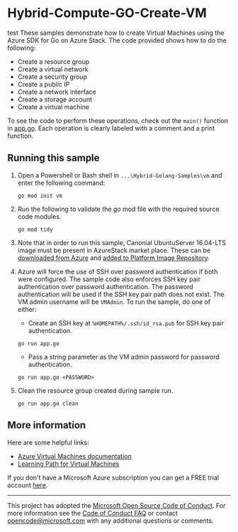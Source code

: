 # Hybrid-Compute-GO-Create-VM
test
These samples demonstrate how to create Virtual Machines using the Azure SDK for Go on Azure Stack.
The code provided shows how to do the following:

- Create a resource group
- Create a virtual network
- Create a security group
- Create a public IP
- Create a network interface
- Create a storage account
- Create a virtual machine

To see the code to perform these operations,
check out the `main()` function in [app.go](app.go).
Each operation is clearly labeled with a comment and a print function.


## Running this sample

1. Open a Powershell or Bash shell in `...\Hybrid-Golang-Samples\vm` and enter the following command:
    ```
    go mod init vm
    ```

1. Run the following to validate the go mod file with the required source code modules.
    ```
    go mod tidy
    ```

1. Note that in order to run this sample, Canonial UbuntuServer 16.04-LTS image must be present in AzureStack market place. These can be [downloaded from Azure](https://docs.microsoft.com/en-us/azure/azure-stack/azure-stack-download-azure-marketplace-item) and [added to Platform Image Repository](https://docs.microsoft.com/en-us/azure/azure-stack/azure-stack-add-vm-image).

1. Azure will force the use of SSH over password authentication if both were configured. The sample code also enforces SSH key pair authentication over password authentication. The password authentication will be used if the SSH key pair path does not exist. The VM admin username will be `VMAdmin`. To run the sample, do one of either:
    - Create an SSH key at `%HOMEPATH%/.ssh/id_rsa.pub` for SSH key pair authentication.
    ```
    go run app.go
    ```
    - Pass a string parameter as the VM admin password for password authentication.
    ```
    go run app.go <PASSWORD>
    ```

1. Clean the resource group created during sample run.
    ```
    go run app.go clean
    ```

## More information

Here are some helpful links:

- [Azure Virtual Machines documentation](https://azure.microsoft.com/services/virtual-machines/)
- [Learning Path for Virtual Machines](https://azure.microsoft.com/documentation/learning-paths/virtual-machines/)

If you don't have a Microsoft Azure subscription you can get a FREE trial account [here](http://go.microsoft.com/fwlink/?LinkId=330212).

---

This project has adopted the [Microsoft Open Source Code of Conduct](https://opensource.microsoft.com/codeofconduct/). For more information see the [Code of Conduct FAQ](https://opensource.microsoft.com/codeofconduct/faq/) or contact [opencode@microsoft.com](mailto:opencode@microsoft.com) with any additional questions or comments.
